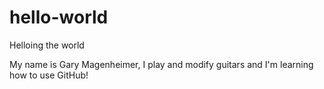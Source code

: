 # hello-world
Helloing the world 

My name is Gary Magenheimer, I play and modify guitars and I'm learning how to use GitHub!

